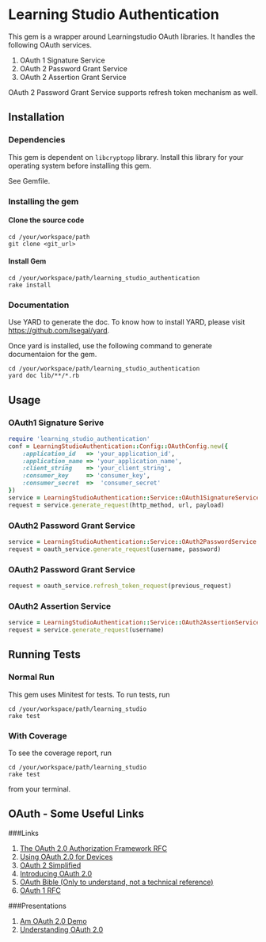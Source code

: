 # Learning Studio Authentication

This gem is a wrapper around Learningstudio OAuth libraries. It handles the following OAuth services.

1. OAuth 1 Signature Service
2. OAuth 2 Password Grant Service
3. OAuth 2 Assertion Grant Service

OAuth 2 Password Grant Service supports refresh token mechanism as well.

## Installation

### Dependencies

This gem is dependent on `libcryptopp` library. Install this library for your operating system before installing this gem.

See Gemfile.

### Installing the gem

#### Clone the source code

    cd /your/workspace/path
    git clone <git_url>

#### Install Gem

    cd /your/workspace/path/learning_studio_authentication
    rake install

### Documentation

Use YARD to generate the doc. To know how to install YARD, please visit https://github.com/lsegal/yard.

Once yard is installed, use the following command to generate documentaion for the gem.

    cd /your/workspace/path/learning_studio_authentication
    yard doc lib/**/*.rb


## Usage

### OAuth1 Signature Serive

```ruby
require 'learning_studio_authentication'
conf = LearningStudioAuthentication::Config::OAuthConfig.new({
    :application_id   => 'your_application_id',
    :application_name => 'your_application_name',
    :client_string    => 'your_client_string',
    :consumer_key     => 'consumer_key',
    :consumer_secret  =>  'consumer_secret'
})
service = LearningStudioAuthentication::Service::OAuth1SignatureService.new(conf)
request = service.generate_request(http_method, url, payload)
```

### OAuth2 Password Grant Service

```ruby
service = LearningStudioAuthentication::Service::OAuth2PasswordService.new(conf)
request = oauth_service.generate_request(username, password)
```

### OAuth2 Password Grant Service

```ruby
request = oauth_service.refresh_token_request(previous_request)
```

### OAuth2 Assertion Service

```ruby
service = LearningStudioAuthentication::Service::OAuth2AssertionService.new(conf)
request = service.generate_request(username)
```

## Running Tests

### Normal Run

This gem uses Minitest for tests. To run tests, run

    cd /your/workspace/path/learning_studio
    rake test

### With Coverage

To see the coverage report, run

    cd /your/workspace/path/learning_studio
    rake test

from your terminal.

## OAuth - Some Useful Links

###Links
1. [The OAuth 2.0 Authorization Framework RFC][1]
2. [Using OAuth 2.0 for Devices][2]
3. [OAuth 2 Simplified][3]
4. [Introducing OAuth 2.0][4]
5. [OAuth Bible (Only to understand, not a technical reference)][5]
6. [OAuth 1 RFC][8]

###Presentations
1. [Am OAuth 2.0 Demo][6]
2. [Understanding OAuth 2.0][7]


[1]: http://tools.ietf.org/html/rfc6749
[2]: https://developers.google.com/accounts/docs/OAuth2ForDevices
[3]: http://aaronparecki.com/articles/2012/07/29/1/oauth2-simplified
[4]: http://hueniverse.com/2010/05/introducing-oauth-2-0
[5]: http://oauthbible.com
[6]: https://github.com/Yasmine-Gaber/OAUTH2.0-Demo/blob/master/oauth2.0.ppt
[7]: http://www.slideshare.net/amitharsola/understanding-oauth-20
[8]: http://tools.ietf.org/html/rfc5849
